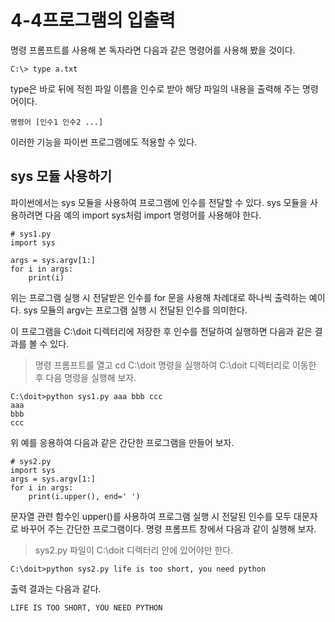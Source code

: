 # 4-4프로그램의 입출력
명령 프롬프트를 사용해 본 독자라면 다음과 같은 명령어를 사용해 봤을 것이다.
```
C:\> type a.txt
```
type은 바로 뒤에 적힌 파일 이름을 인수로 받아 해당 파일의 내용을 출력해 주는 명령어이다.
```
명령어 [인수1 인수2 ...]
```
이러한 기능을 파이썬 프로그램에도 적용할 수 있다.

## sys 모듈 사용하기
파이썬에서는 sys 모듈을 사용하여 프로그램에 인수를 전달할 수 있다. sys 모듈을 사용하려면 다음 예의 import sys처럼 import 명령어를 사용해야 한다.
```
# sys1.py
import sys

args = sys.argv[1:]
for i in args:
    print(i)
```
위는 프로그램 실행 시 전달받은 인수를 for 문을 사용해 차례대로 하나씩 출력하는 예이다. sys 모듈의 argv는 프로그램 실행 시 전달된 인수를 의미한다.

이 프로그램을 C:\doit 디렉터리에 저장한 후 인수를 전달하여 실행하면 다음과 같은 결과를 볼 수 있다.
> 명령 프롬프트를 열고 cd C:\doit 명령을 실행하여 C:\doit 디렉터리로 이동한 후 다음 명령을 실행해 보자.

```
C:\doit>python sys1.py aaa bbb ccc
aaa
bbb
ccc
```
위 예를 응용하여 다음과 같은 간단한 프로그램을 만들어 보자.
```
# sys2.py
import sys
args = sys.argv[1:]
for i in args:
    print(i.upper(), end=' ')
```
문자열 관련 함수인 upper()를 사용하여 프로그램 실행 시 전달된 인수를 모두 대문자로 바꾸어 주는 간단한 프로그램이다. 명령 프롬프트 창에서 다음과 같이 실행해 보자.
> sys2.py 파일이 C:\doit 디렉터리 안에 있어야만 한다.
```
C:\doit>python sys2.py life is too short, you need python
```
출력 결과는 다음과 같다.
```
LIFE IS TOO SHORT, YOU NEED PYTHON
```
